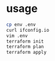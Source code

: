 # usage

```bash
cp env .env
curl ifconfig.io
vim .env
terraform init
terraform plan
terraform apply
```
